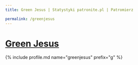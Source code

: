 ```yaml
---
title: Green Jesus | Statystyki patronite.pl | Patromierz

permalink: /greenjesus
---
```


# [Green Jesus](https://patronite.pl/greenjesus)

{% include profile.md name="greenjesus" prefix="g" %}

